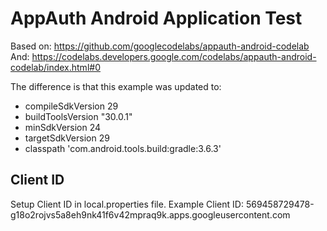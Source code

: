 # AppAuth Android Application Test

Based on: https://github.com/googlecodelabs/appauth-android-codelab
And: https://codelabs.developers.google.com/codelabs/appauth-android-codelab/index.html#0

The difference is that this example was updated to:
 * compileSdkVersion 29
 * buildToolsVersion "30.0.1"
 * minSdkVersion 24
 * targetSdkVersion 29
 * classpath 'com.android.tools.build:gradle:3.6.3'

## Client ID
Setup Client ID in local.properties file.
Example Client ID: 569458729478-g18o2rojvs5a8eh9nk41f6v42mpraq9k.apps.googleusercontent.com
